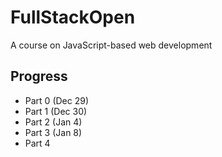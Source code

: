 # FullStackOpen
A course on JavaScript-based web development

## Progress
- Part 0 (Dec 29) <br>
- Part 1 (Dec 30) <br>
- Part 2 (Jan 4) <br>
- Part 3 (Jan 8) <br>
- Part 4
